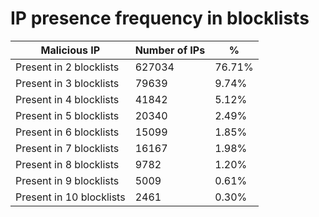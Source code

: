 # IP presence frequency in blocklists
| Malicious IP | Number of IPs | % |
|----|----|----|
| Present in 2 blocklists | 627034 | 76.71% |
| Present in 3 blocklists | 79639 | 9.74% |
| Present in 4 blocklists | 41842 | 5.12% |
| Present in 5 blocklists | 20340 | 2.49% |
| Present in 6 blocklists | 15099 | 1.85% |
| Present in 7 blocklists | 16167 | 1.98% |
| Present in 8 blocklists | 9782 | 1.20% |
| Present in 9 blocklists | 5009 | 0.61% |
| Present in 10 blocklists | 2461 | 0.30% |

